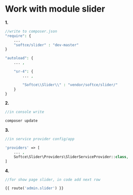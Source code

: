 # Work with module slider

**1.**
```php
//write to composer.json
"require": {
    ...
    "softce/slider" : "dev-master"
}

"autoload": {
    ... ,

    "sr-4": {
        ... ,

        "Softce\\Slider\\" : "vendor/softce/slider/"
    }
}
```


**2.**
```php
//in console write

composer update
```


**3.**
```php
//in service provider config/app

'providers' => [
    ... ,
    Softce\Slider\Providers\SliderServiceProvider::class,
]
```


**4.**
```php
//for show page slider, in code add next row

{{ route('admin.slider') }}

```


